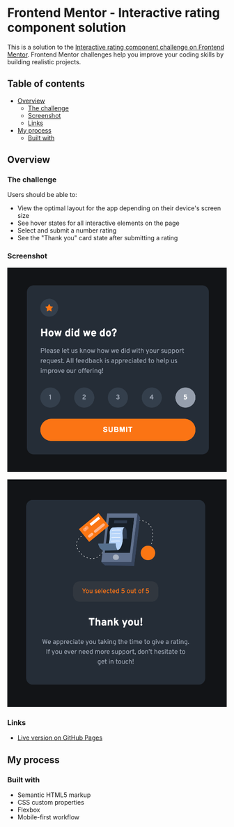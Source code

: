 # Frontend Mentor - Interactive rating component solution

This is a solution to the [Interactive rating component challenge on Frontend Mentor](https://www.frontendmentor.io/challenges/interactive-rating-component-koxpeBUmI). Frontend Mentor challenges help you improve your coding skills by building realistic projects.

## Table of contents

- [Overview](#overview)
  - [The challenge](#the-challenge)
  - [Screenshot](#screenshot)
  - [Links](#links)
- [My process](#my-process)
  - [Built with](#built-with)

## Overview

### The challenge

Users should be able to:

- View the optimal layout for the app depending on their device's screen size
- See hover states for all interactive elements on the page
- Select and submit a number rating
- See the "Thank you" card state after submitting a rating

### Screenshot

![Step 1](./screenshots/state-1.png)

![Step 2](./screenshots/state-2.png)

### Links

- [Live version on GitHub Pages](https://annaindistress.github.io/frontend-mentor-interactive-rating-component/)

## My process

### Built with

- Semantic HTML5 markup
- CSS custom properties
- Flexbox
- Mobile-first workflow
